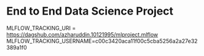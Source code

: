 # End to End Data Science Project
MLFLOW_TRACKING_URI = https://dagshub.com/azharuddin.10121995/mlproject.mlflow
MLFLOW_TRACKING_USERNAME=c00c3420aca11f00c5cba5256a2a27e32389a1f0